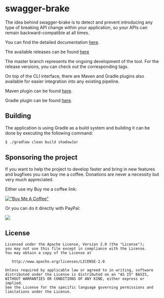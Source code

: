 # swagger-brake
The idea behind swagger-brake is to detect and prevent introducing any type of breaking API change within 
your application, so your APIs can remain backward-compatible at all times.

You can find the detailed documentation [here](https://docktape.github.io/swagger-brake/).

The available releases can be found [here](https://github.com/docktape/swagger-brake/releases)

The master branch represents the ongoing development of the tool. For the
release versions, you can check out the corresponding tags.

On top of the CLI interface, there are Maven and Gradle plugins also available for 
easier integration into any existing pipeline.

Maven plugin can be found [here](https://github.com/docktape/swagger-brake-maven-plugin).

Gradle plugin can be found [here](https://github.com/docktape/swagger-brake-gradle).

## Building
The application is using Gradle as a build system and building it can be done 
by executing the following command:
```bash
$ ./gradlew clean build shadowJar
```

## Sponsoring the project
If you want to help the project to develop faster and bring in new features and bugfixes you can buy me a coffee. Donations are never a necessity but very much appreciated.

Either use my Buy me a coffee link:

[!["Buy Me A Coffee"](https://www.buymeacoffee.com/assets/img/custom_images/orange_img.png)](https://buymeacoffee.com/arnoldgalovics)

Or you can do it directly with PayPal:

[![](https://www.paypalobjects.com/en_US/i/btn/btn_donateCC_LG.gif)](https://www.paypal.com/cgi-bin/webscr?cmd=_s-xclick&hosted_button_id=X6XHVCPMRQEL4)

## License
```text
Licensed under the Apache License, Version 2.0 (the "License");
you may not use this file except in compliance with the License.
You may obtain a copy of the License at

   http://www.apache.org/licenses/LICENSE-2.0

Unless required by applicable law or agreed to in writing, software
distributed under the License is distributed on an "AS IS" BASIS,
WITHOUT WARRANTIES OR CONDITIONS OF ANY KIND, either express or implied.
See the License for the specific language governing permissions and
limitations under the License.
```
